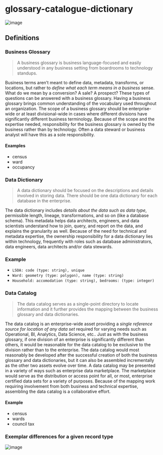 # glossary-catalogue-dictionary

![image](https://user-images.githubusercontent.com/92937667/139904234-176b257c-055e-4d28-826c-a824271b6059.png)

## Definitions

### Business Glossary
> A business glossary is business language-focused and easily understood in any business setting from boardrooms to technology standups. 

Business terms aren’t meant to define data, metadata, transforms, or locations, but rather to _define what each term means in a business_ sense. What do we mean by a conversion? A sale? A prospect? These types of questions can be answered with a business glossary. Having a business glossary brings common understanding of the vocabulary used throughout an organization. The scope of a business glossary should be enterprise-wide or at least divisional-wide in cases where different divisions have significantly different business terminology. Because of the scope and the expertise needed, responsibility for the business glossary is owned by the business rather than by technology. Often a data steward or business analyst will have this as a sole responsibility.

#### Examples
* census
* ward
* occupancy

### Data Dictionary
> A data dictionary should be focused on the descriptions and details involved in storing data. There should be one data dictionary for each database in the enterprise. 

The data dictionary includes _details about the data such as data type_, permissible length, lineage, transformations, and so on (like a database schema). This metadata helps data architects, engineers, and data scientists understand how to join, query, and report on the data, and explains the granularity as well. Because of the need for technical and metadata expertise, the ownership responsibility for a data dictionary lies within technology, frequently with roles such as database administrators, data engineers, data architects and/or data stewards.

### Example
* `LSOA: code (type: string), unique`
* `Ward: geometry (type: polygon), name (type: string)`
* `Household: accomodation (type: string), bedrooms: (type: integer)`

### Data Catalog
>The data catalog serves as a single-point directory to locate information and it further provides the mapping between the business glossary and data dictionaries. 

The data catalog is an enterprise-wide asset providing a _single reference source for location of any data set_ required for varying needs such as Operational, BI, Analytics, Data Science, etc.. Just as with the business glossary, if one division of an enterprise is significantly different than others, it would be reasonable for the data catalog to be exclusive to the division rather than to the enterprise. The data catalog would most reasonably be developed after the successful creation of both the business glossary and data dictionaries, but it can also be assembled incrementally as the other two assets evolve over time. A data catalog may be presented in a variety of ways such as enterprise data marketplace. The marketplace would serve as the distribution or access point for all, or most, enterprise certified data sets for a variety of purposes. Because of the mapping work requiring involvement from both business and technical expertise, assembling the data catalog is a collaborative effort.

#### Example
* census
* wards
* council tax

### Exemplar differences for a given record type

![image](https://user-images.githubusercontent.com/92937667/139896091-e00d1ff4-291d-4c24-b899-76fce2503160.png)
